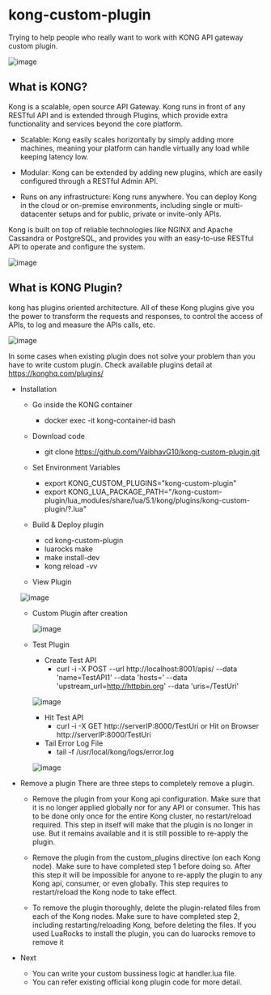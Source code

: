 # kong-custom-plugin
Trying to help people who really want to work with KONG API gateway custom plugin.

![image](https://user-images.githubusercontent.com/26079118/32907810-620cb910-cb27-11e7-845c-1c32183f4e8c.png)

## What is KONG?

Kong is a scalable, open source API Gateway. Kong runs in front of any RESTful API and is extended through Plugins, which provide extra functionality and services beyond the core platform.

* Scalable: Kong easily scales horizontally by simply adding more machines, meaning your platform can handle virtually any load while keeping latency low.

* Modular: Kong can be extended by adding new plugins, which are easily configured through a RESTful Admin API.

* Runs on any infrastructure: Kong runs anywhere. You can deploy Kong in the cloud or on-premise environments, including single or multi-datacenter setups and for public, private or invite-only APIs.

Kong is built on top of reliable technologies like NGINX and Apache Cassandra or PostgreSQL, and provides you with an easy-to-use RESTful API to operate and configure the system.

![image](https://user-images.githubusercontent.com/26079118/32896628-8e0f7a8e-cb09-11e7-9db7-7b27fdc828ca.png)

## What is KONG Plugin?

kong has plugins oriented architecture. All of these Kong plugins give you the power to transform the requests and responses, to control the access of APIs, to log and measure the APIs calls, etc.

![image](https://user-images.githubusercontent.com/26079118/32907814-66d82e20-cb27-11e7-8800-feebccf60c8f.png)

In some cases when existing plugin does not solve your problem than you have to write custom plugin.
Check available plugins detail at https://konghq.com/plugins/ 

* Installation
  * Go inside the KONG container 
    * docker exec -it kong-container-id bash
  
  * Download code 
    * git clone https://github.com/VaibhavG10/kong-custom-plugin.git
  
  * Set Environment Variables
    * export KONG_CUSTOM_PLUGINS="kong-custom-plugin"
    * export KONG_LUA_PACKAGE_PATH="/kong-custom-plugin/lua_modules/share/lua/5.1/kong/plugins/kong-custom-plugin/?.lua"
  
  * Build & Deploy plugin
    * cd kong-custom-plugin
    * luarocks make
    * make install-dev
    * kong reload -vv
  * View Plugin
  
  ![image](https://user-images.githubusercontent.com/26079118/32964024-d493fe64-cbf7-11e7-9bde-3c4afa29d54c.png)
  
  * Custom Plugin after creation
	
	![image](https://user-images.githubusercontent.com/26079118/32963980-af98f10a-cbf7-11e7-8e2b-24f848a538cb.png)
	
  * Test Plugin
    * Create Test API
      * curl -i -X POST --url http://localhost:8001/apis/ --data 'name=TestAPI1' --data 'hosts=' --data 'upstream_url=http://httpbin.org' --data 'uris=/TestUri'
	
	![image](https://user-images.githubusercontent.com/26079118/32963915-8118409c-cbf7-11e7-8f65-7545e27d0f53.png)
	* Hit Test API
	  * curl -i -X GET http://serverIP:8000/TestUri or Hit on Browser http://serverIP:8000/TestUri
    * Tail Error Log File
	  * tail -f /usr/local/kong/logs/error.log
	
	![image](https://user-images.githubusercontent.com/26079118/32964288-ba325380-cbf8-11e7-8d77-3ec421f4c74c.png)
	
* Remove a plugin
  There are three steps to completely remove a plugin.

    * Remove the plugin from your Kong api configuration. Make sure that it is no longer applied globally nor for any API or consumer. This has to be done only once for the entire Kong cluster, no restart/reload required. This step in itself will make that the plugin is no longer in use. But it remains available and it is still possible to re-apply the plugin.

    * Remove the plugin from the custom_plugins directive (on each Kong node). Make sure to have completed step 1 before doing so. After this step it will be impossible for anyone to re-apply the plugin to any Kong api, consumer, or even globally. This step requires to restart/reload the Kong node to take effect.

    * To remove the plugin thoroughly, delete the plugin-related files from each of the Kong nodes. Make sure to have completed step 2, including restarting/reloading Kong, before deleting the files. If you used LuaRocks to install the plugin, you can do luarocks remove <plugin-name> to remove it
	
* Next
    * You can write your custom bussiness logic at handler.lua file.
    * You can refer existing official kong plugin code for more detail.
